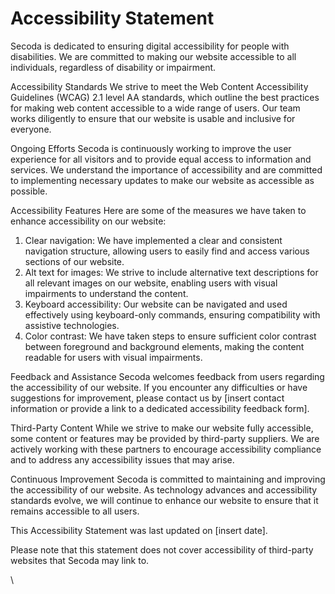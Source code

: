 # Accessibility Statement

Secoda is dedicated to ensuring digital accessibility for people with disabilities. We are committed to making our website accessible to all individuals, regardless of disability or impairment.

Accessibility Standards We strive to meet the Web Content Accessibility Guidelines (WCAG) 2.1 level AA standards, which outline the best practices for making web content accessible to a wide range of users. Our team works diligently to ensure that our website is usable and inclusive for everyone.

Ongoing Efforts Secoda is continuously working to improve the user experience for all visitors and to provide equal access to information and services. We understand the importance of accessibility and are committed to implementing necessary updates to make our website as accessible as possible.

Accessibility Features Here are some of the measures we have taken to enhance accessibility on our website:

1. Clear navigation: We have implemented a clear and consistent navigation structure, allowing users to easily find and access various sections of our website.
2. Alt text for images: We strive to include alternative text descriptions for all relevant images on our website, enabling users with visual impairments to understand the content.
3. Keyboard accessibility: Our website can be navigated and used effectively using keyboard-only commands, ensuring compatibility with assistive technologies.
4. Color contrast: We have taken steps to ensure sufficient color contrast between foreground and background elements, making the content readable for users with visual impairments.

Feedback and Assistance Secoda welcomes feedback from users regarding the accessibility of our website. If you encounter any difficulties or have suggestions for improvement, please contact us by \[insert contact information or provide a link to a dedicated accessibility feedback form].

Third-Party Content While we strive to make our website fully accessible, some content or features may be provided by third-party suppliers. We are actively working with these partners to encourage accessibility compliance and to address any accessibility issues that may arise.

Continuous Improvement Secoda is committed to maintaining and improving the accessibility of our website. As technology advances and accessibility standards evolve, we will continue to enhance our website to ensure that it remains accessible to all users.

This Accessibility Statement was last updated on \[insert date].

Please note that this statement does not cover accessibility of third-party websites that Secoda may link to.

\
